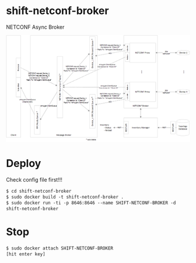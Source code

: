 # shift-netconf-broker
NETCONF Async Broker

![NETCONF Broker Architecture](https://github.com/neutrona/infrastructure-as-code-hackathons/blob/master/backend/docker-images/shift-netconf-broker/NETCONF_Broker_Architecture.png)

# Deploy

Check config file first!!!

```
$ cd shift-netconf-broker
$ sudo docker build -t shift-netconf-broker .
$ sudo docker run -ti -p 8646:8646 --name SHIFT-NETCONF-BROKER -d shift-netconf-broker
```

# Stop

```
$ sudo docker attach SHIFT-NETCONF-BROKER
[hit enter key]
```
